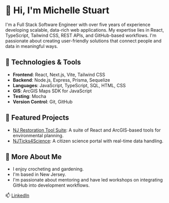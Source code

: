 # 👋 Hi, I'm Michelle Stuart

I'm a Full Stack Software Engineer with over five years of experience developing scalable, data-rich web applications. My expertise lies in React, TypeScript, Tailwind CSS, REST APIs, and GitHub-based workflows. I'm passionate about creating user-friendly solutions that connect people and data in meaningful ways.

## 🔧 Technologies & Tools

- **Frontend**: React, Next.js, Vite, Tailwind CSS
- **Backend**: Node.js, Express, Prisma, Sequelize
- **Languages**: JavaScript, TypeScript, SQL, HTML, CSS
- **GIS**: ArcGIS Maps SDK for JavaScript
- **Testing**: Mocha
- **Version Control**: Git, GitHub

## 📌 Featured Projects

- [NJ Restoration Tool Suite](https://njrestors.rutgers.edu): A suite of React and ArcGIS-based tools for environmental planning.
- [NJTicks4Science](https://ticks.rutgers.edu): A citizen science portal with real-time data handling.

## 🌱 More About Me

- I enjoy crocheting and gardening.
- I'm based in New Jersey.
- I'm passionate about mentoring and have led workshops on integrating GitHub into development workflows.

📫 [LinkedIn](https://www.linkedin.com/in/michelle-stuart-220ab940)
